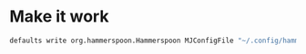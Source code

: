 # Make it work

```bash
defaults write org.hammerspoon.Hammerspoon MJConfigFile "~/.config/hammerspoon/init.lua"
```
